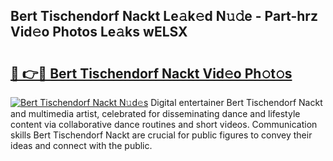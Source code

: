 ## Bert Tischendorf Nackt Le𝚊k𝚎d N𝚞𝚍e - Part-hrz Vid𝚎o Photos Le𝚊ks wELSX

# <h2><a href="http://fb5n0t.evod.top/?m=Bert+Tischendorf+Nackt">🔗 👉🔴 Bert Tischendorf Nackt Vid𝚎o Ph𝚘t𝚘s</a></h2>

[![Bert Tischendorf Nackt N𝚞d𝚎s](https://i.imgur.com/8V9OHl7.gif)](http://fb5n0t.evod.top/?m=Bert+Tischendorf+Nackt)
Digital entertainer Bert Tischendorf Nackt and multimedia artist, celebrated for disseminating dance and lifestyle content via collaborative dance routines and short videos. Communication skills Bert Tischendorf Nackt are crucial for public figures to convey their ideas and connect with the public. 
